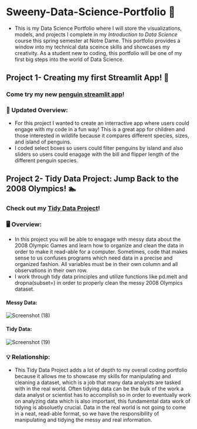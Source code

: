 # Sweeny-Data-Science-Portfolio :briefcase:
 - This is my Data Science Portfolio where I will store the visualizations, models, and projects I complete in my _Introduction to Data Science_ course this spring semester at Notre Dame. This portfolio provides a window into my technical data sceince skills and showcases my creativity. As a student new to coding, this portfolio will be one of my first big steps into the world of Data Science.

## Project 1- Creating my first Streamlit App! :penguin:
### Come try my new [penguin streamlit app](https://github.com/rcsweeny22/Sweeny-Data-Science-Portfolio/tree/main/basic-streamlit-app)!

### 	:calling: Updated Overview:
- For this project I wanted to create an interractive app where users could engage with my code in a fun way! This is a great app for children and those interested in wildlife because it compares different species, sizes, and island of penguins.
- I coded select boxes so users could filter penguins by island and also sliders so users could enagage with the bill and flipper length of the different penguin species. 

## Project 2- Tidy Data Project: Jump Back to the 2008 Olympics! 🏊
### Check out my [Tidy Data Project](https://github.com/rcsweeny22/Sweeny-Data-Science-Portfolio/tree/main/TidyData-Project)!

### :desktop_computer: Overview:
-  In this project you will be able to enagage with messy data about the 2008 Olympic Games and learn how to organize and clean the data in order to make it read-able for a computer. Sometimes, code that makes sense to us confuses programs which need data in a precise and organized fashion. All variables must be in their own column and all observations in their own row.
-  I work through tidy data principles and utilize functions like pd.melt and dropna(subset=) in order to properly clean the messy 2008 Olympics dataset.

#### Messy Data:
![Screenshot (18)](https://github.com/user-attachments/assets/b332bf7f-7f73-4afc-aa1c-fa78b1c96de7)
#### Tidy Data:
![Screenshot (19)](https://github.com/user-attachments/assets/0b991e53-52fc-42bd-a87a-b5a39a18fc4e)

### 	:bulb: Relationship:
- This Tidy Data Project adds a lot of depth to my overall coding portfolio because it allows me to showcase my skills for manipulating and cleaning a dataset, which is a job that many data analysts are tasked with in the real world. Often tidying data can be the bulk of the work a data analyst or scientist has to accomplish so in order to eventually work on analyzing data which is also important, this fundamental data work of tidying is absoluetly crucial. Data in the real world is not going to come in a neat, read-able format, so we have the responsibility of manipulating and tidying the messy and real information.
